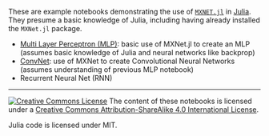 These are example notebooks demonstrating the use of [`MXNET.jl`](https://github.com/dmlc/MXNet.jl)
in [Julia](http://julialang.org/).  They presume a basic knowledge of Julia, including having already installed
the `MXNet.jl` package.

* [Multi Layer Perceptron (MLP)](mnistMLP.ipynb): basic use of MXNet.jl to create an MLP (assumes basic knowledge of Julia and neural networks like backprop)
* [ConvNet](mnistLenet.ipynb): use of MXNet to create Convolutional Neural Networks (assumes understanding of previous MLP notebook)
* Recurrent Neural Net (RNN)

------------------------

[![Creative Commons License](https://i.creativecommons.org/l/by-sa/4.0/88x31.png)](http://creativecommons.org/licenses/by-sa/4.0/) The content of these notebooks is licensed under a [Creative Commons Attribution-ShareAlike 4.0 International License](http://creativecommons.org/licenses/by-sa/4.0/).

Julia code is licensed under MIT.
